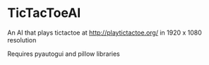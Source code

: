 # TicTacToeAI
An AI that plays tictactoe at http://playtictactoe.org/ in 1920 x 1080 resolution

Requires pyautogui and pillow libraries
